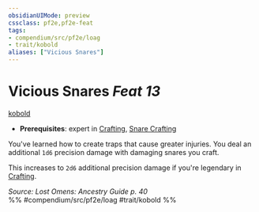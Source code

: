 ```yaml
---
obsidianUIMode: preview
cssclass: pf2e,pf2e-feat
tags:
- compendium/src/pf2e/loag
- trait/kobold
aliases: ["Vicious Snares"]
---
```

# Vicious Snares  *Feat 13*  
[kobold](kobold-b1.md "Kobold Ancestry & Heritage Trait")  

- **Prerequisites**: expert in [Crafting](skills.md#Crafting), [Snare Crafting](snare-crafting.md)

You've learned how to create traps that cause greater injuries. You deal an additional `1d6` precision damage with damaging snares you craft.

This increases to `2d6` additional precision damage if you're legendary in [Crafting](skills.md#Crafting).

*Source: Lost Omens: Ancestry Guide p. 40*  
%% #compendium/src/pf2e/loag #trait/kobold %%